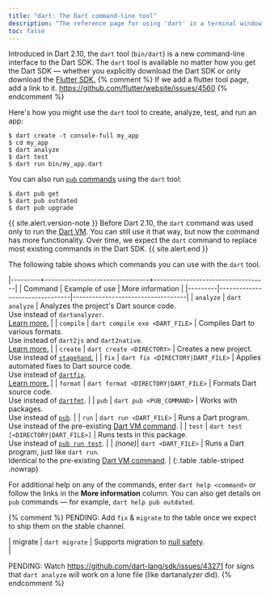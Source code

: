 ```yaml
---
title: "dart: The Dart command-line tool"
description: "The reference page for using 'dart' in a terminal window."
toc: false
---
```


Introduced in Dart 2.10, the `dart` tool (`bin/dart`)
is a new command-line interface to the Dart SDK.
The `dart` tool is available no matter how you get the Dart SDK —
whether you explicitly download the Dart SDK or only download
the [Flutter SDK.]({{site.flutter}})
{% comment %}
  If we add a flutter tool page, add a link to it.
  https://github.com/flutter/website/issues/4560
{% endcomment %}

Here's how you might use the `dart` tool
to create, analyze, test, and run an app:

```terminal
$ dart create -t console-full my_app
$ cd my_app
$ dart analyze
$ dart test
$ dart run bin/my_app.dart
```

You can also run [`pub` commands](/tools/pub/cmd) using the `dart` tool:

```terminal
$ dart pub get
$ dart pub outdated
$ dart pub upgrade
```

{{ site.alert.version-note }}
  Before Dart 2.10, the `dart` command was used only to run the
  [Dart VM][dart-vm].
  You can still use it that way, but
  now the command has more functionality.
  Over time, we expect the `dart` command to replace
  most existing commands in the Dart SDK.
{{ site.alert.end }}

The following table shows which commands you can use with the `dart` tool.

|---------+--------------------------------+-----------------------------------|
| Command | Example of use                 | More information                  |
|---------|--------------------------------|-----------------------------------|
| `analyze` | `dart analyze`     | Analyzes the project's Dart source code.<br>Use instead of `dartanalyzer`.<br>[Learn more.][analyze] |
| `compile` | `dart compile exe <DART_FILE>` | Compiles Dart to various formats.<br>Use instead of `dart2js` and `dart2native`.<br>[Learn more.][compile] | 
| `create`  | `dart create <DIRECTORY>`      | Creates a new project.<br>Use instead of [`stagehand`.][] | 
| `fix`  | `dart fix <DIRECTORY|DART_FILE>` | Applies automated fixes to Dart source code.<br>Use instead of [`dartfix`][].<br>[Learn more.][fix] | 
| `format`  | `dart format <DIRECTORY|DART_FILE>` | Formats Dart source code.<br>Use instead of [`dartfmt`][]. | 
| `pub`     | `dart pub <PUB_COMMAND>`       | Works with packages.<br>Use instead of [`pub`][]. | 
| `run`     | `dart run <DART_FILE>`         | Runs a Dart program. <br>Use instead of the pre-existing [Dart VM command][dart-vm]. | 
| `test`    | `dart test [<DIRECTORY|DART_FILE>]` | Runs tests in this package.<br>Use instead of [`pub run test`][`pub`]. |
| _(none)_| `dart <DART_FILE>`             | Runs a Dart program, just like `dart run`. <br>Identical to the pre-existing [Dart VM command][dart-vm]. |
{:.table .table-striped .nowrap}

[analyze]: /tools/dart-analyze
[compile]: /tools/dart-compile
[fix]: /tools/dart-fix

For additional help on any of the commands, enter `dart help <command>`
or follow the links in the **More information** column.
You can also get details on `pub` commands — for example,
`dart help pub outdated`.

[`dartaotruntime`]: /tools/dartaotruntime
[`dartdoc`]: https://github.com/dart-lang/dartdoc#dartdoc
[`dartfmt`]: /tools/dartfmt
[`dartfix`]: {{site.pub-pkg}}/dartfix
[dart-vm]: /tools/dart-vm
[null safety]: /null-safety
[`pub`]: /tools/pub/cmd
[`stagehand`.]: {{site.pub-pkg}}/stagehand

{% comment %}
PENDING: Add `fix` & `migrate` to the table once we expect to ship
them on the stable channel.

| migrate | `dart migrate`                 | Supports migration to [null safety][].<br> | 

PENDING: Watch https://github.com/dart-lang/sdk/issues/43271 for signs
that `dart analyze` will work on a lone file (like dartanalyzer did).
{% endcomment %}
